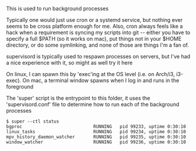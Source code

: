 This is used to run background processes

Typically one would just use cron or a systemd service, but nothing ever seems to be cross platform enough for me. Also, cron always feels like a hack when a requirement is syncing my scripts into git -- either you have to specify a full $PATH (so it works on mac), put things not in your $HOME directory, or do some symlinking, and none of those are things I'm a fan of.

supervisord is typically used to respawn processes on servers, but I've had a nice experience with it, so might as well try it here

On linux, I can spawn this by 'exec'ing at the OS level (i.e. on Arch/i3, i3-exec). On mac, a terminal window spawns when I log in and runs in the foreground

The 'super' script is the entrypoint to this folder, it uses the 'supervisord.conf' file to determine how to run each of the background processes

```
$ super --ctl status
bgproc                           RUNNING   pid 99233, uptime 0:30:10
linux_tasks                      RUNNING   pid 99234, uptime 0:30:10
mpv_history_daemon_watcher       RUNNING   pid 99235, uptime 0:30:10
window_watcher                   RUNNING   pid 99236, uptime 0:30:10
```

